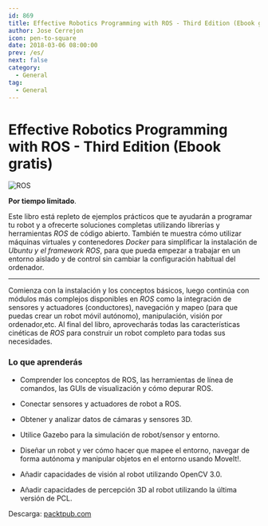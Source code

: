 ```yaml
---
id: 869
title: Effective Robotics Programming with ROS - Third Edition (Ebook gratis)
author: Jose Cerrejon
icon: pen-to-square
date: 2018-03-06 08:00:00
prev: /es/
next: false
category:
  - General
tag:
  - General
---
```


# Effective Robotics Programming with ROS - Third Edition (Ebook gratis)

![ROS](/images/2018/03/ros.png)

**Por tiempo limitado**.

Este libro está repleto de ejemplos prácticos que te ayudarán a programar tu robot y a ofrecerte soluciones completas utilizando librerías y herramientas *ROS* de código abierto. También te muestra cómo utilizar máquinas virtuales y contenedores *Docker* para simplificar la instalación de *Ubuntu y el framework ROS*, para que pueda empezar a trabajar en un entorno aislado y de control sin cambiar la configuración habitual del ordenador.

- - -
Comienza con la instalación y los conceptos básicos, luego continúa con módulos más complejos disponibles en *ROS* como la integración de sensores y actuadores (conductores), navegación y mapeo (para que puedas crear un robot móvil autónomo), manipulación, visión por ordenador,etc. Al final del libro, aprovecharás todas las características cinéticas de *ROS* para construir un robot completo para todas sus necesidades.

###  Lo que aprenderás

* Comprender los conceptos de ROS, las herramientas de línea de comandos, las GUIs de visualización y cómo depurar ROS.

* Conectar sensores y actuadores de robot a ROS.

* Obtener y analizar datos de cámaras y sensores 3D.

* Utilice Gazebo para la simulación de robot/sensor y entorno.

* Diseñar un robot y ver cómo hacer que mapee el entorno, navegar de forma autónoma y manipular objetos en el entorno usando MoveIt!.

* Añadir capacidades de visión al robot utilizando OpenCV 3.0.

* Añadir capacidades de percepción 3D al robot utilizando la última versión de PCL.

Descarga: [packtpub.com](https://www.packtpub.com/packt/offers/free-learning)

